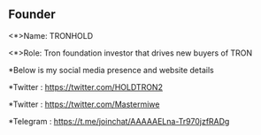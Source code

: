 ## Founder

<*>Name: TRONHOLD

<*>Role: Tron foundation investor that drives new buyers of TRON


*Below is my social media presence and website details


*Twitter : https://twitter.com/HOLDTRON2

*Twitter : https://twitter.com/Mastermiwe

*Telegram : https://t.me/joinchat/AAAAAELna-Tr970jzfRADg



